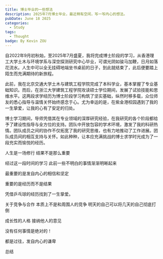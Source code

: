 ```yaml
---
title: 博士毕业的一些想法
description: 2025年7月博士毕业，最近稍有空闲，写一写内心的想法。
pubDate: June 18 2025
categories:
  - Study
tags:
  - Thought
badge: By Kevin ZOU
---
```


自2022年9月初秋始，至2025年7月盛夏，我将完成博士阶段的学习，从香港理工大学土木与环境学系与深空探测研究中心毕业，可谓光阴如骏马加鞭，日月如落花流水。人生中可以全无挂碍地端坐书桌前的日子，到此就结束了，此后便要踏上陌生而充满期待的新旅程。

此前，我在北京交通大学土木与建筑工程学院完成了本科学业，基本掌握了专业基础知识。而后，在浙江大学建筑工程学院攻读硕士学位期间，发展了试验技能和思维水平。这两段求学经历为博士阶段学习构筑了坚实基础，纵然时移多载，众位师友的悉心指导与温情关怀始终感念于心。尤为幸运的是，在紫金港校园遇到了我的一生挚爱，让我的心有了安定的归处。

博士学习期间，导师凭借其在专业领域的深厚研究经验，在我研究的各个阶段都给予了建设性指导与全方位的支持。团队中开放包容的学术环境，激发了我的科研热情。团队成员之间的协作不仅拓宽了我的研究思维，也有力地推动了工作进展。团队成员间的相互支持与关怀。如此种种，让本应充满挑战的博士求学时光成为了一段充实而愉悦的经历。


人生是一场修行
结果不是那么重要

经过这一段时间的学习
此前一些不明白的事情渐渐明晰起来


最重要的是发自内心的相信和坚定


重要的是经历而不是结果


凭借乒乓球的经历找到了一生挚爱。




关于竞争与合作
本质上不是和周围人的竞争
明天的自己可以将几天的自己彻底打倒


成长性的人格
接纳他人的意见



没有任何事情是绝对的！


都是过往，发自内心的谦卑

总结